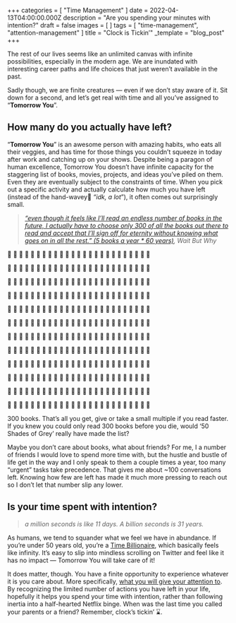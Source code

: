 +++
categories = [ "Time Management" ]
date = 2022-04-13T04:00:00.000Z
description = "Are you spending your minutes with intention?"
draft = false
images = [ ]
tags = [ "time-management", "attention-management" ]
title = "Clock is Tickin’"
_template = "blog_post"
+++

The rest of our lives seems like an unlimited canvas with infinite possibilities, especially in the modern age. We are inundated with interesting career paths and life choices that just weren’t available in the past.

Sadly though, we are finite creatures — even if we don’t stay aware of it. Sit down for a second, and let’s get real with time and all you’ve assigned to “**Tomorrow You**”.

## How many do you actually have left?

“**Tomorrow You**” is an awesome person with amazing habits, who eats all their veggies, and has time for those things you couldn’t squeeze in today after work and catching up on your shows. Despite being a paragon of human excellence, Tomorrow You doesn’t have infinite capacity for the staggering list of books, movies, projects, and ideas you’ve piled on them. Even they are eventually subject to the constraints of time. When you pick out a specific activity and actually calculate how much you have left (instead of the hand-wavey👋 _“idk, a lot_”), it often comes out surprisingly small.

> [_“even though it feels like I’ll read an endless number of books in the future, I actually have to choose only 300 of all the books out there to read and accept that I’ll sign off for eternity without knowing what goes on in all the rest.” (5 books a year * 60 years)_](https://waitbutwhy.com/2015/12/the-tail-end.html)_, Wait But Why_

📔 📕 📘 📗 📙 📔 📕 📘 📗 📙 📔 📕 📘 📗 📙 📔 📕 📘 📗 📙 📔 📕 📘 📗 📙

📔 📕 📘 📗 📙 📔 📕 📘 📗 📙 📔 📕 📘 📗 📙 📔 📕 📘 📗 📙 📔 📕 📘 📗 📙

📔 📕 📘 📗 📙 📔 📕 📘 📗 📙 📔 📕 📘 📗 📙 📔 📕 📘 📗 📙 📔 📕 📘 📗 📙

📔 📕 📘 📗 📙 📔 📕 📘 📗 📙 📔 📕 📘 📗 📙 📔 📕 📘 📗 📙 📔 📕 📘 📗 📙

📔 📕 📘 📗 📙 📔 📕 📘 📗 📙 📔 📕 📘 📗 📙 📔 📕 📘 📗 📙 📔 📕 📘 📗 📙

📔 📕 📘 📗 📙 📔 📕 📘 📗 📙 📔 📕 📘 📗 📙 📔 📕 📘 📗 📙 📔 📕 📘 📗 📙

📔 📕 📘 📗 📙 📔 📕 📘 📗 📙 📔 📕 📘 📗 📙 📔 📕 📘 📗 📙 📔 📕 📘 📗 📙

📔 📕 📘 📗 📙 📔 📕 📘 📗 📙 📔 📕 📘 📗 📙 📔 📕 📘 📗 📙 📔 📕 📘 📗 📙

📔 📕 📘 📗 📙 📔 📕 📘 📗 📙 📔 📕 📘 📗 📙 📔 📕 📘 📗 📙 📔 📕 📘 📗 📙

📔 📕 📘 📗 📙 📔 📕 📘 📗 📙 📔 📕 📘 📗 📙 📔 📕 📘 📗 📙 📔 📕 📘 📗 📙

📔 📕 📘 📗 📙 📔 📕 📘 📗 📙 📔 📕 📘 📗 📙 📔 📕 📘 📗 📙 📔 📕 📘 📗 📙

📔 📕 📘 📗 📙 📔 📕 📘 📗 📙 📔 📕 📘 📗 📙 📔 📕 📘 📗 📙 📔 📕 📘 📗 📙

300 books. That’s all you get, give or take a small multiple if you read faster. If you knew you could only read 300 books before you die, would ‘50 Shades of Grey’ really have made the list?

Maybe you don’t care about books, what about friends? For me, I a number of friends I would love to spend more time with, but the hustle and bustle of life get in the way and I only speak to them a couple times a year, too many “urgent” tasks take precedence. That gives me about \~100 conversations left. Knowing how few are left has made it much more pressing to reach out so I don’t let that number slip any lower.

## Is your time spent with intention?

> _a million seconds is like 11 days. A billion seconds is 31 years._

As humans, we tend to squander what we feel we have in abundance. If you’re under 50 years old, you’re a [Time Billionaire](https://pomp.substack.com/p/time-billionaire), which basically feels like infinity. It’s easy to slip into mindless scrolling on Twitter and feel like it has no impact — Tomorrow You will take care of it!

It does matter, though. You have a finite opportunity to experience whatever it is you care about. More specifically, [what you will give your attention to](https://ofdollarsanddata.com/do-i-have-your-attention-now/). By recognizing the limited number of actions you have left in your life, hopefully it helps you spend your time with intention, rather than following inertia into a half-hearted Netflix binge. When was the last time you called your parents or a friend? Remember, clock’s tickin’ ⌛.
